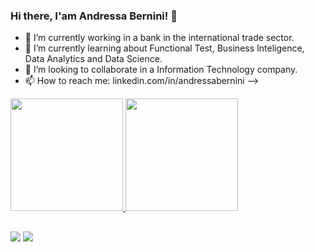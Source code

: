 ### Hi there, I'am Andressa Bernini! 👋

- 🔭 I’m currently working in a bank in the international trade sector. 
- 🌱 I’m currently learning about Functional Test, Business Inteligence, Data Analytics and Data Science.
- 👯 I’m looking to collaborate in a Information Technology company.
- 📫 How to reach me: linkedin.com/in/andressabernini
-->

 <div>
  <a href="https://github.com/andressabernini">
  <img height="180em" src="https://github-readme-stats.vercel.app/api?username=andressabernini&show_icons=true&theme=dracula&include_all_commits=true&count_private=true"/>
  <img height="180em" src="https://github-readme-stats.vercel.app/api/top-langs/?username=andressabernini&layout=compact&langs_count=7&theme=dracula"/>
</div>
  
  ##
  
  <div>
    <a href="https://www.linkedin.com/in/andressabernini/" target="_blank"><img src="https://img.shields.io/badge/-LinkedIn-%230077B5?style=for-the-badge&logo=linkedin&logoColor=white" target="_blank"></a>
   <a href="https://medium.com/@andressabernini" target="_blank"><img src="https://img.shields.io/badge/Medium-12100E?style=for-the-badge&logo=medium&logoColor=white" target="_blank"></a>
    
  </div>
  
    
